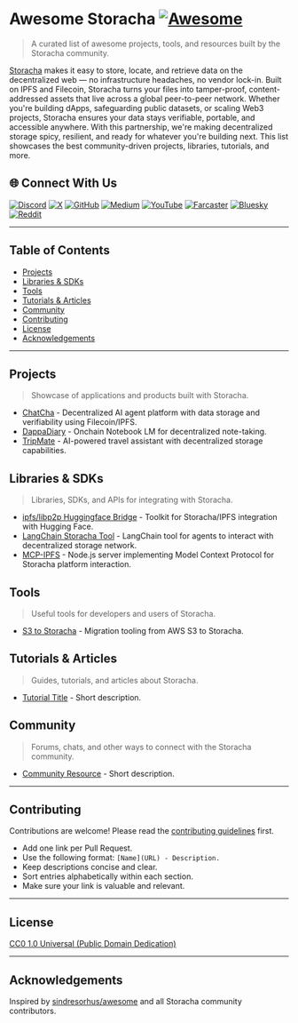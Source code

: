 # Awesome Storacha [![Awesome](https://awesome.re/badge.svg)](https://awesome.re)

> A curated list of awesome projects, tools, and resources built by the Storacha community.

[Storacha](https://storacha.network) makes it easy to store, locate, and retrieve data on the decentralized web — no infrastructure headaches, no vendor lock-in. Built on IPFS and Filecoin, Storacha turns your files into tamper-proof, content-addressed assets that live across a global peer-to-peer network. Whether you're building dApps, safeguarding public datasets, or scaling Web3 projects, Storacha ensures your data stays verifiable, portable, and accessible anywhere. With this partnership, we're making decentralized storage spicy, resilient, and ready for whatever you're building next.
This list showcases the best community-driven projects, libraries, tutorials, and more. 
 
## 🌐 Connect With Us

[![Discord](https://img.shields.io/badge/Discord-5865F2?style=for-the-badge&logo=discord&logoColor=white)](https://discord.gg/pqa6Dn6RnP)
[![X](https://img.shields.io/badge/X-000000?style=for-the-badge&logo=x&logoColor=white)](https://x.com/storachanetwork)
[![GitHub](https://img.shields.io/badge/GitHub-100000?style=for-the-badge&logo=github&logoColor=white)](https://github.com/storacha)
[![Medium](https://img.shields.io/badge/Medium-12100E?style=for-the-badge&logo=medium&logoColor=white)](https://medium.com/@storacha)
[![YouTube](https://img.shields.io/badge/YouTube-FF0000?style=for-the-badge&logo=youtube&logoColor=white)](https://www.youtube.com/@StorachaNetwork)
[![Farcaster](https://img.shields.io/badge/Farcaster-8B5CF6?style=for-the-badge&logo=farcaster&logoColor=white)](https://warpcast.com/storacha)
[![Bluesky](https://img.shields.io/badge/Bluesky-0085FF?style=for-the-badge&logo=bluesky&logoColor=white)](https://bsky.app/profile/storacha.network)
[![Reddit](https://img.shields.io/badge/Reddit-FF4500?style=for-the-badge&logo=reddit&logoColor=white)](https://www.reddit.com/r/Storacha)

---

## Table of Contents
- [Projects](#projects)
- [Libraries & SDKs](#libraries--sdks)
- [Tools](#tools)
- [Tutorials & Articles](#tutorials--articles)
- [Community](#community)
- [Contributing](#contributing)
- [License](#license)
- [Acknowledgements](#acknowledgements)

---

## Projects

> Showcase of applications and products built with Storacha.

- [ChatCha](https://github.com/AkashMundari/ChatCha) - Decentralized AI agent platform with data storage and verifiability using Filecoin/IPFS.
- [DappaDiary](https://github.com/DappaDanDev/dappaDiary) - Onchain Notebook LM for decentralized note-taking.
- [TripMate](https://github.com/Dhruv-Varshney-developer/Tripmate-Planner) - AI-powered travel assistant with decentralized storage capabilities.

## Libraries & SDKs

> Libraries, SDKs, and APIs for integrating with Storacha.

- [ipfs/libp2p Huggingface Bridge](https://github.com/endomorphosis/ipfs_kit_py) - Toolkit for Storacha/IPFS integration with Hugging Face.
- [LangChain Storacha Tool](https://github.com/black-domain/langchain-storacha-tool) - LangChain tool for agents to interact with decentralized storage network.
- [MCP-IPFS](https://github.com/alexbakers/mcp-ipfs) - Node.js server implementing Model Context Protocol for Storacha platform interaction.

## Tools

> Useful tools for developers and users of Storacha.

- [S3 to Storacha](https://github.com/HarshS1611/storacha-migration-tool) - Migration tooling from AWS S3 to Storacha.

## Tutorials & Articles

> Guides, tutorials, and articles about Storacha.

- [Tutorial Title](https://blog.example.com/tutorial) - Short description.

## Community

> Forums, chats, and other ways to connect with the Storacha community.

- [Community Resource](https://community.example.com) - Short description.

---

## Contributing

Contributions are welcome! Please read the [contributing guidelines](CONTRIBUTING.md) first.

- Add one link per Pull Request.
- Use the following format: `[Name](URL) - Description.`
- Keep descriptions concise and clear.
- Sort entries alphabetically within each section.
- Make sure your link is valuable and relevant.

---

## License

[CC0 1.0 Universal (Public Domain Dedication)](LICENSE)

---

## Acknowledgements

Inspired by [sindresorhus/awesome](https://github.com/sindresorhus/awesome) and all Storacha community contributors. 
